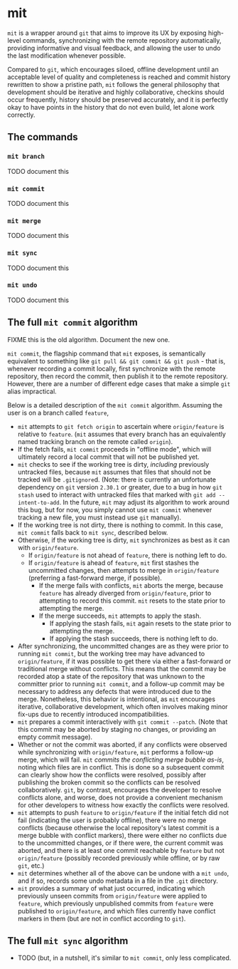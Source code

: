 # mit

`mit` is a wrapper around `git` that aims to improve its UX by exposing high-level commands, synchronizing with the
remote repository automatically, providing informative and visual feedback, and allowing the user to undo the last
modification whenever possible.

Compared to `git`, which encourages siloed, offline development until an acceptable level of quality and completeness is
reached and commit history rewritten to show a pristine path, `mit` follows the general philosophy that development
should be iterative and highly collaborative, checkins should occur frequently, history should be preserved accurately,
and it is perfectly okay to have points in the history that do not even build, let alone work correctly.

## The commands

### `mit branch`

TODO document this

### `mit commit`

TODO document this

### `mit merge`

TODO document this

### `mit sync`

TODO document this

### `mit undo`

TODO document this

## The full `mit commit` algorithm

FIXME this is the old algorithm. Document the new one.

`mit commit`, the flagship command that `mit` exposes, is semantically equivalent to something like
`git pull && git commit && git push` - that is, whenever recording a commit locally, first synchronize with the remote
repository, then record the commit, then publish it to the remote repository. However, there are a number of different
edge cases that make a simple `git` alias impractical.

Below is a detailed description of the `mit commit` algorithm. Assuming the user is on a branch called `feature`,

  - `mit` attempts to `git fetch origin` to ascertain where `origin/feature` is relative to `feature`. (`mit` assumes
    that every branch has an equivalently named tracking branch on the remote called `origin`).
  - If the fetch fails, `mit commit` proceeds in "offline mode", which will ultimately record a local commit that will
    not be published yet.
  - `mit` checks to see if the working tree is dirty, _including_ previously untracked files, because `mit` assumes that
    files that should not be tracked will be `.gitignore`d. (Note: there is currently an unfortunate dependency on `git`
    version `2.30.1` or greater, due to a bug in how `git stash` used to interact with untracked files that marked with
    `git add --intent-to-add`. In the future, `mit` may adjust its algorithm to work around this bug, but for now, you
    simply cannot use `mit commit` whenever tracking a new file, you must instead use `git` manually).
  - If the working tree is not dirty, there is nothing to commit. In this case, `mit commit` falls back to `mit sync`,
    described below.
  - Otherwise, if the working tree is dirty, `mit` synchronizes as best as it can with `origin/feature`.
    - If `origin/feature` is not ahead of `feature`, there is nothing left to do.
    - If `origin/feature` is ahead of `feature`, `mit` first stashes the uncommitted changes, then attempts to merge in
      `origin/feature` (preferring a fast-forward merge, if possible).
      - If the merge fails with conflicts, `mit` aborts the merge, because `feature` has already diverged from
        `origin/feature`, prior to attempting to record this commit. `mit` resets to the state prior to attempting the
        merge.
      - If the merge succeeds, `mit` attempts to apply the stash.
        - If applying the stash fails, `mit` again resets to the state prior to attempting the merge.
        - If applying the stash succeeds, there is nothing left to do.
  - After synchronizing, the uncommitted changes are as they were prior to running `mit commit`, but the working tree
    may have advanced to `origin/feature`, if it was possible to get there via either a fast-forward or traditional
    merge without conflicts. This means that the commit may be recorded atop a state of the repository that was unknown
    to the committer prior to running `mit commit`, and a follow-up commit may be necessary to address any defects that
    were introduced due to the merge. Nonetheless, this behavior is intentional, as `mit` encourages iterative,
    collaborative development, which often involves making minor fix-ups due to recently introduced incompatibilities.
  - `mit` prepares a commit interactively with `git commit --patch`. (Note that this commit may be aborted by staging no
    changes, or providing an empty commit message).
  - Whether or not the commit was aborted, if any conflicts were observed while synchronizing with `origin/feature`,
    `mit` performs a follow-up merge, which will fail. `mit` _commits the conflicting merge bubble as-is_, noting which
    files are in conflict. This is done so a subsequent commit can clearly show how the conflicts were resolved,
    possibly after publishing the broken commit so the conflicts can be resolved collaboratively. `git`, by contrast,
    encourages the developer to resolve conflicts alone, and worse, does not provide a convenient mechanism for other
    developers to witness how exactly the conflicts were resolved.
  - `mit` attempts to push `feature` to `origin/feature` if the initial fetch did not fail (indicating the user is
    probably offline), there were no merge conflicts (because otherwise the local repository's latest commit is a merge
    bubble with conflict markers), there were either no conflicts due to the uncommitted changes, or if there were, the
    current commit was aborted, and there is at least one commit reachable by `feature` but not `origin/feature`
    (possibly recorded previously while offline, or by raw `git`, etc.)
  - `mit` determines whether all of the above can be undone with a `mit undo`, and if so, records some undo metadata
    in a file in the `.git` directory.
  - `mit` provides a summary of what just occurred, indicating which previously unseen commits from `origin/feature`
    were applied to `feature`, which previously unpublished commits from `feature` were published to `origin/feature`,
    and which files currently have conflict markers in them (but are not in conflict according to `git`).

## The full `mit sync` algorithm

  - TODO (but, in a nutshell, it's similar to `mit commit`, only less complicated.
